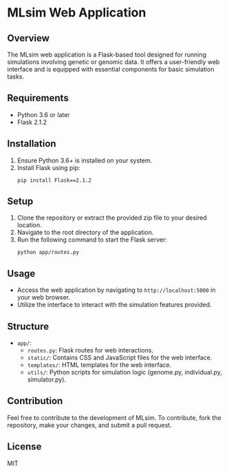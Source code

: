 
# MLsim Web Application

## Overview
The MLsim web application is a Flask-based tool designed for running simulations involving genetic or genomic data. It offers a user-friendly web interface and is equipped with essential components for basic simulation tasks.

## Requirements
- Python 3.6 or later
- Flask 2.1.2

## Installation
1. Ensure Python 3.6+ is installed on your system.
2. Install Flask using pip:
   ```
   pip install Flask==2.1.2
   ```

## Setup
1. Clone the repository or extract the provided zip file to your desired location.
2. Navigate to the root directory of the application.
3. Run the following command to start the Flask server:
   ```
   python app/routes.py
   ```

## Usage
- Access the web application by navigating to `http://localhost:5000` in your web browser.
- Utilize the interface to interact with the simulation features provided.

## Structure
- `app/`:
  - `routes.py`: Flask routes for web interactions.
  - `static/`: Contains CSS and JavaScript files for the web interface.
  - `templates/`: HTML templates for the web interface.
  - `utils/`: Python scripts for simulation logic (genome.py, individual.py, simulator.py).

## Contribution
Feel free to contribute to the development of MLsim. To contribute, fork the repository, make your changes, and submit a pull request.

## License
MIT
